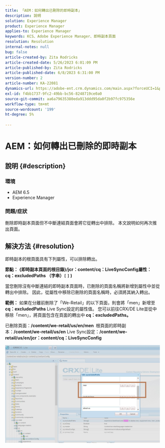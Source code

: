 ```yaml
---
title: 「AEM：如何轉出已刪除的即時副本」
description: 說明
solution: Experience Manager
product: Experience Manager
applies-to: Experience Manager
keywords: KCS、Adobe Experience Manager、即時副本頁面
resolution: Resolution
internal-notes: null
bug: false
article-created-by: Zita Rodricks
article-created-date: 5/26/2023 6:01:09 PM
article-published-by: Zita Rodricks
article-published-date: 6/8/2023 6:31:00 PM
version-number: 2
article-number: KA-22081
dynamics-url: https://adobe-ent.crm.dynamics.com/main.aspx?forceUCI=1&pagetype=entityrecord&etn=knowledgearticle&id=26052845-effb-ed11-8849-6045bd0063aa
exl-id: f4bb1737-9fc2-49bb-bc56-8248719ce0a0
source-git-commit: aa6a79635380eda913ddd95da0f2b97fc975356e
workflow-type: tm+mt
source-wordcount: '199'
ht-degree: 5%

---
```


# AEM：如何轉出已刪除的即時副本

## 說明 {#description}


### <b>環境</b>

- AEM 6.5
- Experience Manager


### <b>問題/症狀</b>

刪除即時副本頁面但不中斷連結頁面會將它從轉出中排除。 本文說明如何再次推出頁面。


## 解決方法 {#resolution}


即時副本的根頁面具有下列屬性，&#x200B;可&#x200B;以排除轉出。

<b>節點：</b> <b>{即時副本頁面的根目錄}/jcr：content/cq：LiveSyncConfig屬性： cq：excludedPaths （字串）`[` `]` )</b>

當您刪除沒有中斷連結的即時副本頁面時，已刪除的頁面名稱將新增到屬性中並從轉出中排除。
因此，從屬性中移除已刪除的頁面名稱時，必須將其納入轉出。

<b>範例：</b>
如果在分離前刪除了「We-Retail」的以下頁面，則會將「men」新增至 <b>cq：excludedPaths </b>Live Sync設定的屬性值。
您可以前往CRX/DE Lite並從中移除「men」，將頁面包含在頁面的轉出中<b> cq：excludedPaths。</b>

已刪除頁面：<b>/content/we-retail/us/en/men </b>
根頁面的即時副本：<b>/content/we-retail/us/en</b>
Live Sync設定：<b>/content/we-retail/us/en/jcr：content/cq：LiveSyncConfig</b>

![](assets/a7eb936c-03f6-ed11-8848-6045bd006295.png)
